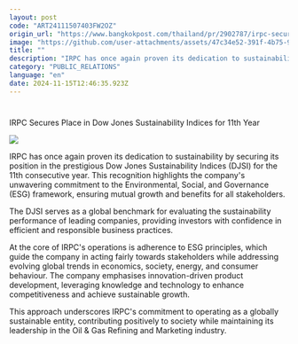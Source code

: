 ```yaml
---
layout: post
code: "ART24111507403FW2OZ"
origin_url: "https://www.bangkokpost.com/thailand/pr/2902787/irpc-secures-place-in-dow-jones-sustainability-indices-for-11th-year"
image: "https://github.com/user-attachments/assets/47c34e52-391f-4b75-9b33-3b15731f1854"
title: ""
description: "IRPC has once again proven its dedication to sustainability by securing its position in the prestigious Dow Jones Sustainability Indices (DJSI) for the 11th consecutive year. This recognition highlights the company"
category: "PUBLIC_RELATIONS"
language: "en"
date: 2024-11-15T12:46:35.923Z
---
```


# 

IRPC Secures Place in Dow Jones Sustainability Indices for 11th Year

![](https://github.com/user-attachments/assets/45438204-bd09-426f-835e-edab47431cc9)

IRPC has once again proven its dedication to sustainability by securing its position in the prestigious Dow Jones Sustainability Indices (DJSI) for the 11th consecutive year. This recognition highlights the company's unwavering commitment to the Environmental, Social, and Governance (ESG) framework, ensuring mutual growth and benefits for all stakeholders. 

The DJSI serves as a global benchmark for evaluating the sustainability performance of leading companies, providing investors with confidence in efficient and responsible business practices. 

At the core of IRPC's operations is adherence to ESG principles, which guide the company in acting fairly towards stakeholders while addressing evolving global trends in economics, society, energy, and consumer behaviour. The company emphasises innovation-driven product development, leveraging knowledge and technology to enhance competitiveness and achieve sustainable growth. 

This approach underscores IRPC's commitment to operating as a globally sustainable entity, contributing positively to society while maintaining its leadership in the Oil & Gas Refining and Marketing industry.